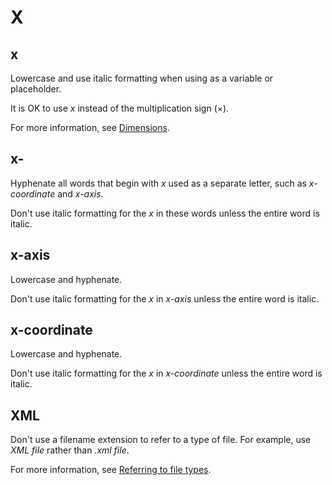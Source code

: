# X

## x

Lowercase and use italic formatting when using as a variable or placeholder.

It is OK to use *x* instead of the multiplication sign (×).

For more information, see [Dimensions](//numbers.md).

## x-

Hyphenate all words that begin with *x* used as a separate letter, such as *x-coordinate* and *x-axis*.

Don't use italic formatting for the *x* in these words unless the entire word is italic.

## x-axis

Lowercase and hyphenate.

Don't use italic formatting for the *x* in *x-axis* unless the entire word is italic.

## x-coordinate

Lowercase and hyphenate.

Don't use italic formatting for the *x* in *x-coordinate* unless the entire word is italic.

## XML

Don't use a filename extension to refer to a type of file. For example, use *XML file* rather than *.xml file*.

For more information, see [Referring to file types](//filenames.md).
